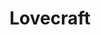 ---
title: Lovecraft
crosslinks:
- youtubefactsbot
- anti_gif_bot
- youtubot
- ImaginaryNecronomicon
- horror
- thalassophobia
- AskScienceFiction
- EroticLovecraftianArt
- bloodborne
- TsundereSharks
- RBI
- ImaginaryHorrors
- botwatch
- Cthulhu
- thalasophobia
- shortscarystories
- Games
- thecatdimension
- EarthPorn
- redditgetsdrawn
---